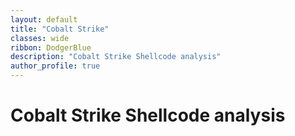 ```yaml
---
layout: default
title: "Cobalt Strike"
classes: wide
ribbon: DodgerBlue
description: "Cobalt Strike Shellcode analysis"
author_profile: true
---
```



# Cobalt Strike Shellcode analysis
